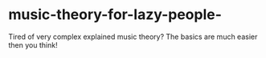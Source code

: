 # music-theory-for-lazy-people-
Tired of very complex explained music theory? The basics are much easier then you think!
